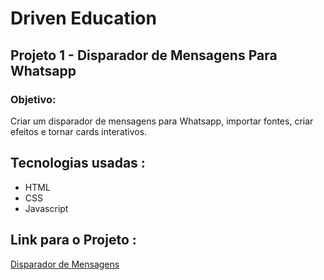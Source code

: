 # Driven Education
## Projeto 1 - Disparador de Mensagens Para Whatsapp

### Objetivo:
Criar um disparador de mensagens para Whatsapp, importar fontes, criar efeitos e tornar cards interativos.

## Tecnologias usadas :
<ul>
<li>HTML</li>
<li>CSS</li>
<li>Javascript</li>
</ul>

## Link para o Projeto :
<a href="#">Disparador de Mensagens</a>